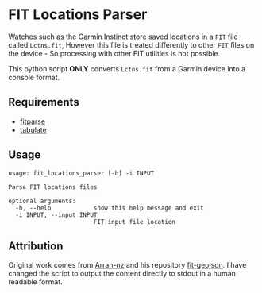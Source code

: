 # FIT Locations Parser

Watches such as the Garmin Instinct store saved locations in a `FIT` file called `Lctns.fit`, However this file is 
treated differently to other `FIT` files on the device - So processing with other FIT utilities is not possible.

This python script **ONLY** converts `Lctns.fit` from a Garmin device into a console format.
## Requirements

- [fitparse](https://github.com/dtcooper/python-fitparse)
- [tabulate](https://github.com/astanin/python-tabulate)

## Usage

```
usage: fit_locations_parser [-h] -i INPUT

Parse FIT locations files

optional arguments:
  -h, --help            show this help message and exit
  -i INPUT, --input INPUT
                        FIT input file location
```
## Attribution
Original work comes from [Arran-nz](https://github.com/arran-nz) and his repository [fit-geojson](https://github.com/arran-nz/fit-geojson). I have changed the script to output the content directly to stdout in a human readable format.